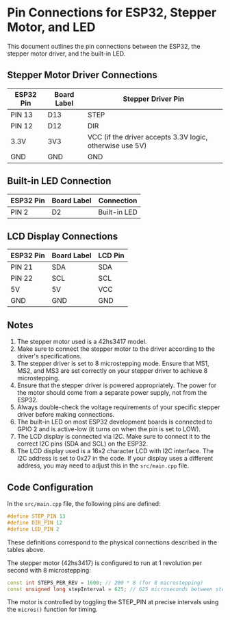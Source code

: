 # Pin Connections for ESP32, Stepper Motor, and LED

This document outlines the pin connections between the ESP32, the stepper motor driver, and the built-in LED.

## Stepper Motor Driver Connections

| ESP32 Pin | Board Label | Stepper Driver Pin |
|-----------|-------------|-------------------|
| PIN 13    | D13         | STEP              |
| PIN 12    | D12         | DIR               |
| 3.3V      | 3V3         | VCC (if the driver accepts 3.3V logic, otherwise use 5V) |
| GND       | GND         | GND               |

## Built-in LED Connection

| ESP32 Pin | Board Label | Connection |
|-----------|-------------|------------|
| PIN 2     | D2          | Built-in LED |

## LCD Display Connections

| ESP32 Pin | Board Label | LCD Pin |
|-----------|-------------|---------|
| PIN 21    | SDA         | SDA     |
| PIN 22    | SCL         | SCL     |
| 5V        | 5V          | VCC     |
| GND       | GND         | GND     |

## Notes

1. The stepper motor used is a 42hs3417 model.
2. Make sure to connect the stepper motor to the driver according to the driver's specifications.
3. The stepper driver is set to 8 microstepping mode. Ensure that MS1, MS2, and MS3 are set correctly on your stepper driver to achieve 8 microstepping.
4. Ensure that the stepper driver is powered appropriately. The power for the motor should come from a separate power supply, not from the ESP32.
5. Always double-check the voltage requirements of your specific stepper driver before making connections.
6. The built-in LED on most ESP32 development boards is connected to GPIO 2 and is active-low (it turns on when the pin is set to LOW).
7. The LCD display is connected via I2C. Make sure to connect it to the correct I2C pins (SDA and SCL) on the ESP32.
8. The LCD display used is a 16x2 character LCD with I2C interface. The I2C address is set to 0x27 in the code. If your display uses a different address, you may need to adjust this in the `src/main.cpp` file.

## Code Configuration

In the `src/main.cpp` file, the following pins are defined:

```cpp
#define STEP_PIN 13
#define DIR_PIN 12
#define LED_PIN 2
```

These definitions correspond to the physical connections described in the tables above.

The stepper motor (42hs3417) is configured to run at 1 revolution per second with 8 microstepping:

```cpp
const int STEPS_PER_REV = 1600; // 200 * 8 (for 8 microstepping)
const unsigned long stepInterval = 625; // 625 microseconds between steps (1 rev/sec)
```

The motor is controlled by toggling the STEP_PIN at precise intervals using the `micros()` function for timing.
